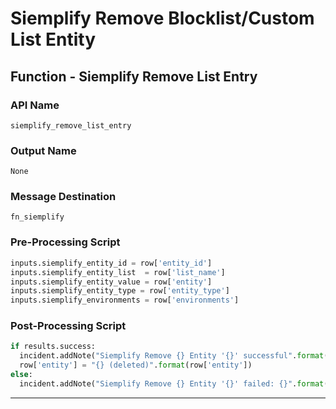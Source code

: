 <!--
    DO NOT MANUALLY EDIT THIS FILE
    THIS FILE IS AUTOMATICALLY GENERATED WITH resilient-sdk codegen
    Generated with resilient-sdk v52.0.0.0.1053
-->

# Siemplify Remove Blocklist/Custom List Entity

## Function - Siemplify Remove List Entry

### API Name
`siemplify_remove_list_entry`

### Output Name
`None`

### Message Destination
`fn_siemplify`

### Pre-Processing Script
```python
inputs.siemplify_entity_id = row['entity_id']
inputs.siemplify_entity_list  = row['list_name']
inputs.siemplify_entity_value = row['entity']
inputs.siemplify_entity_type = row['entity_type']
inputs.siemplify_environments = row['environments']
```

### Post-Processing Script
```python
if results.success:
  incident.addNote("Siemplify Remove {} Entity '{}' successful".format(row['list_name'], row['entity']))
  row['entity'] = "{} (deleted)".format(row['entity'])
else:
  incident.addNote("Siemplify Remove {} Entity '{}' failed: {}".format(row['list_name'], row['entity'], results.reason))
```

---

